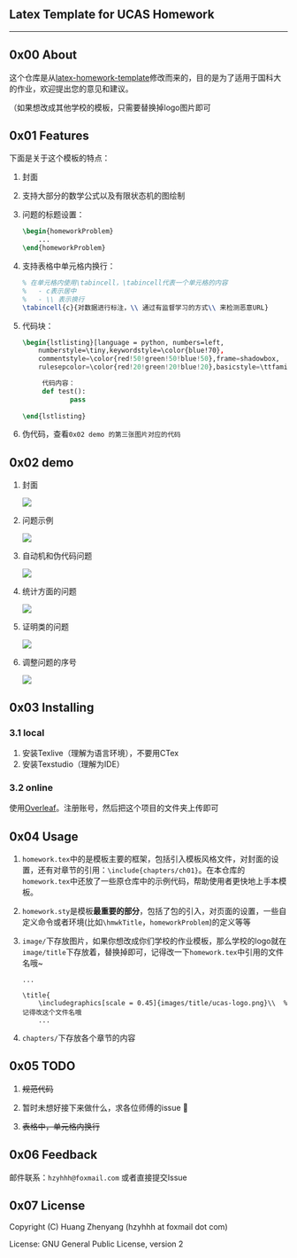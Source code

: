 ## Latex Template for UCAS Homework 

---

## 0x00 About
这个仓库是从[latex-homework-template](https://github.com/jdavis/latex-homework-template#adjustable-problem-numbers)修改而来的，目的是为了适用于国科大的作业，欢迎提出您的意见和建议。


（如果想改成其他学校的模板，只需要替换掉logo图片即可




## 0x01  Features
下面是关于这个模板的特点：
1. 封面

2. 支持大部分的数学公式以及有限状态机的图绘制

3. 问题的标题设置：

    ```latex
    \begin{homeworkProblem}
    	...
    \end{homeworkProblem}
    ```

4. 支持表格中单元格内换行：

    ```latex
    % 在单元格内使用\tabincell，\tabincell代表一个单元格的内容
    % 	- c表示居中
    % 	- \\ 表示换行
    \tabincell{c}{对数据进行标注，\\ 通过有监督学习的方式\\ 来检测恶意URL}
    ```

5. 代码块：

    ```latex
    \begin{lstlisting}[language = python, numbers=left, 
        numberstyle=\tiny,keywordstyle=\color{blue!70},
        commentstyle=\color{red!50!green!50!blue!50},frame=shadowbox,
        rulesepcolor=\color{red!20!green!20!blue!20},basicstyle=\ttfamily]
    
         代码内容：
         def test():
                pass
       
    \end{lstlisting}
    ```

6. 伪代码，查看`0x02 demo 的第三张图片对应的代码`



## 0x02 demo
1. 封面

    ![](/images/README/1.png)

2. 问题示例

    ![](/images/README/2.png)

3. 自动机和伪代码问题

    ![](/images/README/3.png)

4. 统计方面的问题

    ![](/images/README/4.png)

5. 证明类的问题

    ![](/images/README/5.png)

6. 调整问题的序号

    ![](/images/README/6.png)


## 0x03  Installing
###  3.1 local
1. 安装Texlive（理解为语言环境），不要用CTex
2. 安装Texstudio（理解为IDE）

### 3.2  online
使用[Overleaf](https://www.overleaf.com/)。注册账号，然后把这个项目的文件夹上传即可

## 0x04 Usage
1. `homework.tex`中的是模板主要的框架，包括引入模板风格文件，对封面的设置，还有对章节的引用：`\include{chapters/ch01}`。在本仓库的`homework.tex`中还放了一些原仓库中的示例代码，帮助使用者更快地上手本模板。

2. `homework.sty`是模板**最重要的部分**，包括了包的引入，对页面的设置，一些自定义命令或者环境(比如`\hmwkTitle`，`homeworkProblem`)的定义等等

3. `image/`下存放图片，如果你想改成你们学校的作业模板，那么学校的logo就在`image/title`下存放着，替换掉即可，记得改一下`homework.tex`中引用的文件名哦~

    ```late
    ...
    
    \title{
    	\includegraphics[scale = 0.45]{images/title/ucas-logo.png}\\  % 记得改这个文件名哦
    	...
    ```

    

4. `chapters/`下存放各个章节的内容

## 0x05 TODO
1. ~~规范代码~~

2. 暂时未想好接下来做什么，求各位师傅的issue :bow:
3. ~~表格中，单元格内换行~~


## 0x06 Feedback
邮件联系：`hzyhhh@foxmail.com` 或者直接提交Issue



## 0x07 License

Copyright (C) Huang Zhenyang (hzyhhh at foxmail dot com)

License: GNU General Public License, version 2
